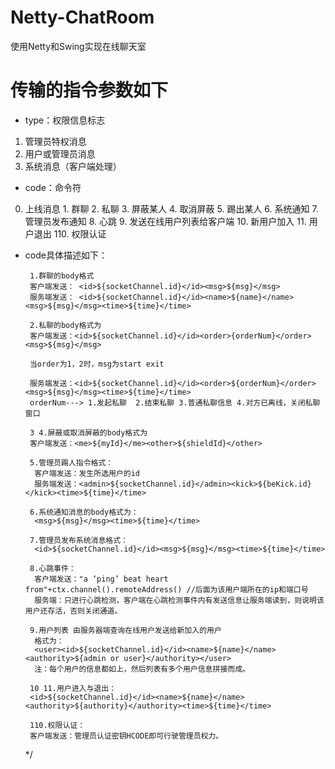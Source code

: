 # Netty-ChatRoom
使用Netty和Swing实现在线聊天室

# 传输的指令参数如下
-  type：权限信息标志  
1. 管理员特权消息 
2. 用户或管理员消息 
3. 系统消息（客户端处理）
-  code：命令符 
0. 上线消息 1. 群聊 2. 私聊 3. 屏蔽某人 4. 取消屏蔽 5. 踢出某人 6. 系统通知 7. 管理员发布通知 8. 心跳 9. 发送在线用户列表给客户端 10. 新用户加入 11. 用户退出 110. 权限认证
-  code具体描述如下：
      
        1.群聊的body格式
        客户端发送： <id>${socketChannel.id}</id><msg>${msg}</msg>
        服务端发送： <id>${socketChannel.id}</id><name>${name}</name><msg>${msg}</msg><time>${time}</time>

        2.私聊的body格式为
        客户端发送：<id>${socketChannel.id}</id><order>{orderNum}</order><msg>${msg}</msg>

        当order为1，2时，msg为start exit

        服务端发送：<id>${socketChannel.id}</id><order>${orderNum}</order><msg>${msg}</msg><time>${time}</time>
        orderNum---> 1.发起私聊  2.结束私聊 3.普通私聊信息 4.对方已离线，关闭私聊窗口

        3 4.屏蔽或取消屏蔽的body格式为
        客户端发送：<me>${myId}</me><other>${shieldId}</other>

        5.管理员踢人指令格式：
         客户端发送：发生所选用户的id
         服务端发送：<admin>${socketChannel.id}</admin><kick>${beKick.id}</kick><time>${time}</time>

        6.系统通知消息的body格式为：
         <msg>${msg}</msg><time>${time}</time>

        7.管理员发布系统消息格式：
         <id>${socketChannel.id}</id><msg>${msg}</msg><time>${time}</time>

        8.心跳事件：
         客户端发送："a ‘ping’ beat heart from"+ctx.channel().remoteAddress() //后面为该用户端所在的ip和端口号
         服务端：只进行心跳检测，客户端在心跳检测事件内有发送信息让服务端读到，则说明该用户还存活，否则关闭通道。

        9.用户列表 由服务器端查询在线用户发送给新加入的用户
         格式为：
         <user><id>${socketChannel.id}</id><name>${name}</name><authority>${admin or user}</authority></user>
         注：每个用户的信息都如上，然后列表有多个用户信息拼接而成。

        10 11.用户进入与退出：
        <id>${socketChannel.id}</id><name>${name}</name><authority>${authority}</authority><time>${time}</time>

        110.权限认证：
        客户端发送：管理员认证密钥HCODE即可行驶管理员权力。

     */
